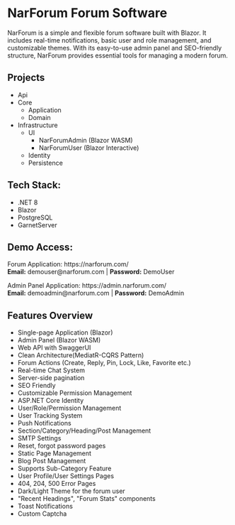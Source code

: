 # NarForum Forum Software

<p>NarForum is a simple and flexible forum software built with Blazor. It includes real-time notifications, basic user and role management, and customizable themes. With its easy-to-use admin panel and SEO-friendly structure, NarForum provides essential tools for managing a modern forum.</p>

<h2>Projects</h2>
<ul>
    <li>Api</li>
    <li>Core
    <ul>
    <li>Application</li>
    <li>Domain</li>
    </ul>
    </li>
    <li>Infrastructure
    <ul>
        <li>UI
            <ul>
                <li>NarForumAdmin (Blazor WASM)</li>
                <li>NarForumUser (Blazor Interactive)</li>
            </ul>
        </li>
        <li>Identity</li>
        <li>Persistence</li>
    </ul>
    </li>
</ul>

<h2>Tech Stack:</h2>
<ul>
    <li>.NET 8</li>
    <li>Blazor</li>
    <li>PostgreSQL</li>
    <li>GarnetServer</li>
</ul>

<h2>Demo Access:</h2>
<p>Forum Application: https://narforum.com/ <br>
<b>Email:</b> demouser@narforum.com | <b>Password:</b> DemoUser</p>

<p>Admin Panel Application: https://admin.narforum.com/ <br>
<b>Email:</b> demoadmin@narforum.com | <b>Password:</b> DemoAdmin</p>

<h2>Features Overview</h2>
<ul>
    <li>Single-page Application (Blazor)</li>
    <li>Admin Panel (Blazor WASM)</li>
    <li>Web API with SwaggerUI</li>
    <li>Clean Architecture(MediatR-CQRS Pattern)</li>
    <li>Forum Actions (Create, Reply, Pin, Lock, Like, Favorite etc.)</li>
    <li>Real-time Chat System</li>
    <li>Server-side pagination</li>
    <li>SEO Friendly</li>
    <li>Customizable Permission Management</li>
    <li>ASP.NET Core Identity</li>
    <li>User/Role/Permission Management</li>
    <li>User Tracking System</li>
    <li>Push Notifications</li>
    <li>Section/Category/Heading/Post Management</li>
    <li>SMTP Settings</li>
    <li>Reset, forgot password pages</li>
    <li>Static Page Management</li>
    <li>Blog Post Management</li>
    <li>Supports Sub-Category Feature</li>
    <li>User Profile/User Settings Pages</li>
    <li>404, 204, 500 Error Pages</li>
    <li>Dark/Light Theme for the forum user</li>
    <li>"Recent Headings", "Forum Stats" components</li>
    <li>Toast Notifications</li>
	<li>Custom Captcha</li>
</ul>
